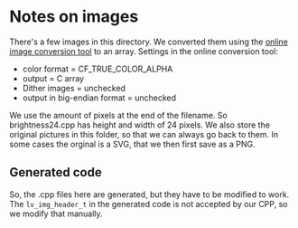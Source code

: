 # Notes on images

There's a few images in this directory. We converted them using the [online image conversion tool](https://lvgl.io/tools/imageconverter) to an array. Settings in the online conversion tool:
- color format = CF_TRUE_COLOR_ALPHA
- output = C array
- Dither images = unchecked
- output in big-endian format = unchecked

We use the amount of pixels at the end of the filename. So brightness24.cpp has height and width of 24 pixels.
We also store the original pictures in this folder, so that we can always go back to them. In some cases the orginal is a SVG, that we then first save as a PNG.


## Generated code
So, the .cpp files here are generated, but they have to be modified to work. The `lv_img_header_t` in the generated code is not accepted by our CPP, so we modify that manually.
